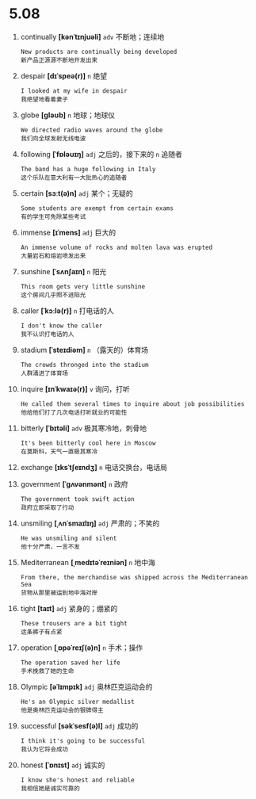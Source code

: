 # 5.08

1. continually **[kənˈtɪnjuəli]** `adv` 不断地；连续地

   ```
   New products are continually being developed
   新产品正源源不断地开发出来
   ```

2. despair **[dɪˈspeə(r)]** `n` 绝望

   ```
   I looked at my wife in despair
   我绝望地看着妻子
   ```

3. globe **[ɡləʊb]** `n` 地球；地球仪

   ```
   We directed radio waves around the globe
   我们向全球发射无线电波
   ```

4. following **[ˈfɒləʊɪŋ]** `adj` 之后的，接下来的 `n` 追随者

   ```
   The band has a huge following in Italy
   这个乐队在意大利有一大批热心的追随者
   ```

5. certain **[sɜːt(ə)n]** `adj` 某个；无疑的

   ```
   Some students are exempt from certain exams
   有的学生可免除某些考试
   ```

6. immense **[ɪˈmens]** `adj` 巨大的

   ```
   An immense volume of rocks and molten lava was erupted
   大量岩石和熔岩喷发出来
   ```

7. sunshine **[ˈsʌnʃaɪn]** `n` 阳光

   ```
   This room gets very little sunshine
   这个房间几乎照不进阳光
   ```

8. caller **[ˈkɔːlə(r)]** `n` 打电话的人

   ```
   I don't know the caller
   我不认识打电话的人
   ```

9. stadium **[ˈsteɪdiəm]** `n` （露天的）体育场

   ```
   The crowds thronged into the stadium
   人群涌进了体育场
   ```

10. inquire **[ɪnˈkwaɪə(r)]** `v` 询问，打听

    ```
    He called them several times to inquire about job possibilities
    他给他们打了几次电话打听就业的可能性
    ```

11. bitterly **[ˈbɪtəli]** `adv` 极其寒冷地，刺骨地

    ```
    It's been bitterly cool here in Moscow
    在莫斯科，天气一直极其寒冷
    ```

12. exchange **[ɪksˈtʃeɪndʒ]** `n` 电话交换台，电话局

13. government **[ˈɡʌvənmənt]** `n` 政府

    ```
    The government took swift action
    政府立即采取了行动
    ```

14. unsmiling **[ˌʌnˈsmaɪlɪŋ]** `adj` 严肃的；不笑的

    ```
    He was unsmiling and silent
    他十分严肃，一言不发
    ```

15. Mediterranean **[ˌmedɪtəˈreɪniən]** `n` 地中海

    ```
    From there, the merchandise was shipped across the Mediterranean Sea
    货物从那里被运到地中海对岸
    ```

16. tight **[taɪt]** `adj` 紧身的；绷紧的

    ```
    These trousers are a bit tight
    这条裤子有点紧
    ```

17. operation **[ˌɒpəˈreɪʃ(ə)n]** `n` 手术；操作

    ```
    The operation saved her life
    手术挽救了她的生命
    ```

18. Olympic **[əˈlɪmpɪk]** `adj` 奥林匹克运动会的

    ```
    He's an Olympic silver medallist
    他是奥林匹克运动会的银牌得主
    ```

19. successful **[səkˈsesf(ə)l]** `adj` 成功的

    ```
    I think it's going to be successful
    我认为它将会成功
    ```

20. honest **[ˈɒnɪst]** `adj` 诚实的
    ```
    I know she's honest and reliable
    我相信她是诚实可靠的
    ```
